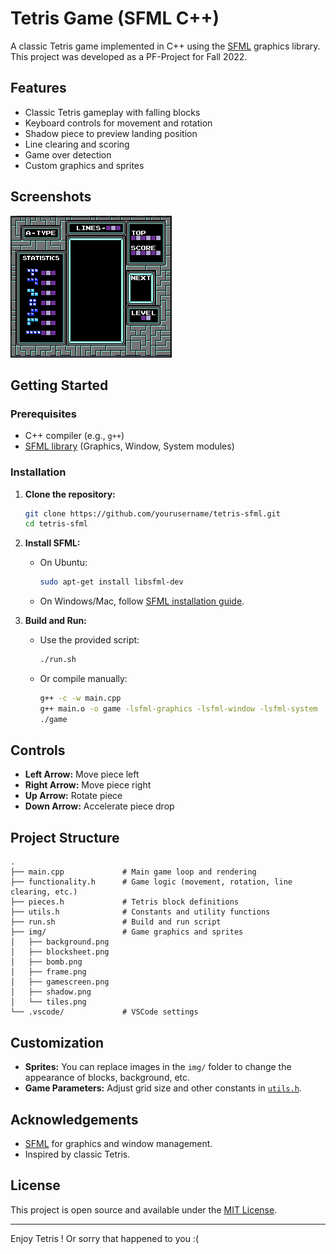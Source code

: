 # Tetris Game (SFML C++)

A classic Tetris game implemented in C++ using the [SFML](https://www.sfml-dev.org/) graphics library. This project was developed as a PF-Project for Fall 2022.

## Features

- Classic Tetris gameplay with falling blocks
- Keyboard controls for movement and rotation
- Shadow piece to preview landing position
- Line clearing and scoring
- Game over detection
- Custom graphics and sprites

## Screenshots

![Game Screen](img/gamescreen.png)

## Getting Started

### Prerequisites

- C++ compiler (e.g., `g++`)
- [SFML library](https://www.sfml-dev.org/download.php) (Graphics, Window, System modules)

### Installation

1. **Clone the repository:**
    ```sh
    git clone https://github.com/yourusername/tetris-sfml.git
    cd tetris-sfml
    ```

2. **Install SFML:**
    - On Ubuntu:
        ```sh
        sudo apt-get install libsfml-dev
        ```
    - On Windows/Mac, follow [SFML installation guide](https://www.sfml-dev.org/tutorials/2.5/).

3. **Build and Run:**
    - Use the provided script:
        ```sh
        ./run.sh
        ```
    - Or compile manually:
        ```sh
        g++ -c -w main.cpp
        g++ main.o -o game -lsfml-graphics -lsfml-window -lsfml-system
        ./game
        ```

## Controls

- **Left Arrow:** Move piece left
- **Right Arrow:** Move piece right
- **Up Arrow:** Rotate piece
- **Down Arrow:** Accelerate piece drop

## Project Structure

```
.
├── main.cpp             # Main game loop and rendering
├── functionality.h      # Game logic (movement, rotation, line clearing, etc.)
├── pieces.h             # Tetris block definitions
├── utils.h              # Constants and utility functions
├── run.sh               # Build and run script
├── img/                 # Game graphics and sprites
│   ├── background.png
│   ├── blocksheet.png
│   ├── bomb.png
│   ├── frame.png
│   ├── gamescreen.png
│   ├── shadow.png
│   └── tiles.png
└── .vscode/             # VSCode settings
```

## Customization

- **Sprites:** You can replace images in the `img/` folder to change the appearance of blocks, background, etc.
- **Game Parameters:** Adjust grid size and other constants in [`utils.h`](utils.h).

## Acknowledgements

- [SFML](https://www.sfml-dev.org/) for graphics and window management.
- Inspired by classic Tetris.

## License

This project is open source and available under the [MIT License](LICENSE).

---

Enjoy Tetris ! Or sorry that happened to you :(